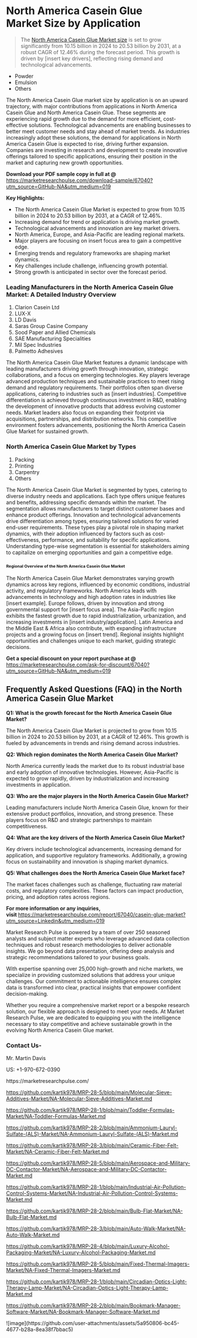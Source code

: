 <h1>North America Casein Glue Market&nbsp;Size by Application</h1><blockquote><p>The <a href="https://marketresearchpulse.com/download-sample/67040?utm_source=GitHub-NA&amp;utm_medium=019">North America Casein Glue Market size</a> is set to grow significantly from 10.15 billion in 2024 to 20.53 billion by 2031, at a robust CAGR of 12.46% during the forecast period. This growth is driven by [insert key drivers], reflecting rising demand and technological advancements.</p></blockquote><ul><li>Powder<li> Emulsion<li> Others</li></ul><p>The North America Casein Glue market size by application is on an upward trajectory, with major contributions from applications in North America Casein Glue and North America Casein Glue. These segments are experiencing rapid growth due to the demand for more efficient, cost-effective solutions. Technological advancements are enabling businesses to better meet customer needs and stay ahead of market trends. As industries increasingly adopt these solutions, the demand for applications in North America Casein Glue is expected to rise, driving further expansion. Companies are investing in research and development to create innovative offerings tailored to specific applications, ensuring their position in the market and capturing new growth opportunities.</p><p><strong>Download your PDF sample copy in full at @ </strong><a href="https://marketresearchpulse.com/download-sample/67040?utm_source=GitHub-NA&amp;utm_medium=019">https://marketresearchpulse.com/download-sample/67040?utm_source=GitHub-NA&amp;utm_medium=019</a></p><p><strong>Key Highlights: </strong></p><ul><li>The North America Casein Glue Market is expected to grow from 10.15 billion in 2024 to 20.53 billion by 2031, at a CAGR of 12.46%.</li><li>Increasing demand for trend or application is driving market growth.</li><li>Technological advancements and innovation are key market drivers.</li><li>North America, Europe, and Asia-Pacific are leading regional markets.</li><li>Major players are focusing on insert focus area to gain a competitive edge.</li><li>Emerging trends and regulatory frameworks are shaping market dynamics.</li><li>Key challenges include challenge, influencing growth potential.</li><li>Strong growth is anticipated in sector over the forecast period.</li></ul><h3>Leading Manufacturers in the North America Casein Glue Market: A Detailed Industry Overview</h3><ol><li>Clarion Casein Ltd</li><li>LUX-X</li><li>LD Davis</li><li>Saras Group Casine Company</li><li>Sood Paper and Allied Chemicals</li><li>SAE Manufacturing Specialities</li><li>Mil Spec Industries</li><li>Palmetto Adhesives</li></ol><div class="flex max-w-full flex-col flex-grow"><div class="min-h-8 text-message flex w-full flex-col items-end gap-2 whitespace-normal break-words [.text-message+&amp;]:mt-5" dir="auto" data-message-author-role="assistant" data-message-id="fd8432e4-4910-450d-b182-61b7bfb0a01f" data-message-model-slug="gpt-4o"><div class="flex w-full flex-col gap-1 empty:hidden first:pt-[3px]"><div class="markdown prose w-full break-words dark:prose-invert light"><p>The North America Casein Glue Market features a dynamic landscape with leading manufacturers driving growth through innovation, strategic collaborations, and a focus on emerging technologies. Key players leverage advanced production techniques and sustainable practices to meet rising demand and regulatory requirements. Their portfolios often span diverse applications, catering to industries such as [insert industries]. Competitive differentiation is achieved through continuous investment in R&amp;D, enabling the development of innovative products that address evolving customer needs. Market leaders also focus on expanding their footprint via acquisitions, partnerships, and distribution networks. This competitive environment fosters advancements, positioning the North America Casein Glue Market for sustained growth.</p></div></div></div></div><h3>North America Casein Glue Market by Types</h3><ol><li>Packing<li> Printing<li> Carpentry<li> Others</li></ol><div class="flex max-w-full flex-col flex-grow"><div class="min-h-8 text-message flex w-full flex-col items-end gap-2 whitespace-normal break-words [.text-message+&amp;]:mt-5" dir="auto" data-message-author-role="assistant" data-message-id="084470be-0bb7-4664-bddf-5156b4f41249" data-message-model-slug="gpt-4o-mini"><div class="flex w-full flex-col gap-1 empty:hidden first:pt-[3px]"><div class="markdown prose w-full break-words dark:prose-invert light"><p>The North America Casein Glue Market is segmented by types, catering to diverse industry needs and applications. Each type offers unique features and benefits, addressing specific demands within the market. The segmentation allows manufacturers to target distinct customer bases and enhance product offerings. Innovation and technological advancements drive differentiation among types, ensuring tailored solutions for varied end-user requirements. These types play a pivotal role in shaping market dynamics, with their adoption influenced by factors such as cost-effectiveness, performance, and suitability for specific applications. Understanding type-wise segmentation is essential for stakeholders aiming to capitalize on emerging opportunities and gain a competitive edge.</p></div></div></div></div><h3><span style="font-size: 11px;">Regional Overview of the North America Casein Glue Market</span></h3><div class="flex max-w-full flex-col flex-grow"><div class="min-h-8 text-message flex w-full flex-col items-end gap-2 whitespace-normal break-words [.text-message+&amp;]:mt-5" dir="auto" data-message-author-role="assistant" data-message-id="e9038762-ce64-4e30-91c9-9bd413514231" data-message-model-slug="gpt-4o-mini"><div class="flex w-full flex-col gap-1 empty:hidden first:pt-[3px]"><div class="markdown prose w-full break-words dark:prose-invert light"><p>The North America Casein Glue Market demonstrates varying growth dynamics across key regions, influenced by economic conditions, industrial activity, and regulatory frameworks. North America leads with advancements in technology and high adoption rates in industries like [insert example]. Europe follows, driven by innovation and strong governmental support for [insert focus area]. The Asia-Pacific region exhibits the fastest growth due to rapid industrialization, urbanization, and increasing investments in [insert industry/application]. Latin America and the Middle East &amp; Africa also contribute, with expanding infrastructure projects and a growing focus on [insert trend]. Regional insights highlight opportunities and challenges unique to each market, guiding strategic decisions.</p></div></div></div></div><p><strong>Get a special discount on your report purchase at @ </strong><a href="https://marketresearchpulse.com/ask-for-discount/67040?utm_source=GitHub-NA&amp;utm_medium=019">https://marketresearchpulse.com/ask-for-discount/67040?utm_source=GitHub-NA&amp;utm_medium=019</a></p><h2>Frequently Asked Questions (FAQ) in the North America Casein Glue Market</h2><p><strong>Q1: What is the growth forecast for the North America Casein Glue Market?</strong></p><p>The North America Casein Glue Market is projected to grow from 10.15 billion in 2024 to 20.53 billion by 2031, at a CAGR of 12.46%. This growth is fueled by advancements in trends and rising demand across industries.</p><p><strong>Q2: Which region dominates the North America Casein Glue Market?</strong></p><p>North America currently leads the market due to its robust industrial base and early adoption of innovative technologies. However, Asia-Pacific is expected to grow rapidly, driven by industrialization and increasing investments in application.</p><p><strong>Q3: Who are the major players in the North America Casein Glue Market?</strong></p><p>Leading manufacturers include North America Casein Glue, known for their extensive product portfolios, innovation, and strong presence. These players focus on R&amp;D and strategic partnerships to maintain competitiveness.</p><p><strong>Q4: What are the key drivers of the North America Casein Glue Market?</strong></p><p>Key drivers include technological advancements, increasing demand for application, and supportive regulatory frameworks. Additionally, a growing focus on sustainability and innovation is shaping market dynamics.</p><p><strong>Q5: What challenges does the North America Casein Glue Market face?</strong></p><p>The market faces challenges such as challenge, fluctuating raw material costs, and regulatory complexities. These factors can impact production, pricing, and adoption rates across regions.</p><p><strong>For more information or any inquiries, visit&nbsp;</strong><a href="https://marketresearchpulse.com/report/67040/casein-glue-market?utm_source=Linkedin&utm_medium=019">https://marketresearchpulse.com/report/67040/casein-glue-market?utm_source=Linkedin&utm_medium=019</a></p><p>Market Research Pulse is powered by a team of over 250 seasoned analysts and subject matter experts who leverage advanced data collection techniques and robust research methodologies to deliver actionable insights. We go beyond data presentation, offering deep analysis and strategic recommendations tailored to your business goals.</p><p>With expertise spanning over 25,000 high-growth and niche markets, we specialize in providing customized solutions that address your unique challenges. Our commitment to actionable intelligence ensures complex data is transformed into clear, practical insights that empower confident decision-making.</p><p>Whether you require a comprehensive market report or a bespoke research solution, our flexible approach is designed to meet your needs. At Market Research Pulse, we are dedicated to equipping you with the intelligence necessary to stay competitive and achieve sustainable growth in the evolving North America Casein Glue market.</p><h3><strong>Contact Us-</strong></h3><p>Mr. Martin Davis</p><p>US: +1-970-672-0390</p><p>https://marketresearchpulse.com/</p><p><a href="https://github.com/kartik978/MRP-28-5/blob/main/Molecular-Sieve-Additives-Market/NA-Molecular-Sieve-Additives-Market.md">https://github.com/kartik978/MRP-28-5/blob/main/Molecular-Sieve-Additives-Market/NA-Molecular-Sieve-Additives-Market.md</a></p><p><a href="https://github.com/kartik978/MRP-28-1/blob/main/Toddler-Formulas-Market/NA-Toddler-Formulas-Market.md">https://github.com/kartik978/MRP-28-1/blob/main/Toddler-Formulas-Market/NA-Toddler-Formulas-Market.md</a></p><p><a href="https://github.com/kartik978/MRP-28-2/blob/main/Ammonium-Lauryl-Sulfate-(ALS)-Market/NA-Ammonium-Lauryl-Sulfate-(ALS)-Market.md">https://github.com/kartik978/MRP-28-2/blob/main/Ammonium-Lauryl-Sulfate-(ALS)-Market/NA-Ammonium-Lauryl-Sulfate-(ALS)-Market.md</a></p><p><a href="https://github.com/kartik978/MRP-28-3/blob/main/Ceramic-Fiber-Felt-Market/NA-Ceramic-Fiber-Felt-Market.md">https://github.com/kartik978/MRP-28-3/blob/main/Ceramic-Fiber-Felt-Market/NA-Ceramic-Fiber-Felt-Market.md</a></p><p><a href="https://github.com/kartik978/MRP-28-5/blob/main/Aerospace-and-Military-DC-Contactor-Market/NA-Aerospace-and-Military-DC-Contactor-Market.md">https://github.com/kartik978/MRP-28-5/blob/main/Aerospace-and-Military-DC-Contactor-Market/NA-Aerospace-and-Military-DC-Contactor-Market.md</a></p><p><a href="https://github.com/kartik978/MRP-28-1/blob/main/Industrial-Air-Pollution-Control-Systems-Market/NA-Industrial-Air-Pollution-Control-Systems-Market.md">https://github.com/kartik978/MRP-28-1/blob/main/Industrial-Air-Pollution-Control-Systems-Market/NA-Industrial-Air-Pollution-Control-Systems-Market.md</a></p><p><a href="https://github.com/kartik978/MRP-28-2/blob/main/Bulb-Flat-Market/NA-Bulb-Flat-Market.md">https://github.com/kartik978/MRP-28-2/blob/main/Bulb-Flat-Market/NA-Bulb-Flat-Market.md</a></p><p><a href="https://github.com/kartik978/MRP-28-3/blob/main/Auto-Walk-Market/NA-Auto-Walk-Market.md">https://github.com/kartik978/MRP-28-3/blob/main/Auto-Walk-Market/NA-Auto-Walk-Market.md</a></p><p><a href="https://github.com/kartik978/MRP-28-4/blob/main/Luxury-Alcohol-Packaging-Market/NA-Luxury-Alcohol-Packaging-Market.md">https://github.com/kartik978/MRP-28-4/blob/main/Luxury-Alcohol-Packaging-Market/NA-Luxury-Alcohol-Packaging-Market.md</a></p><p><a href="https://github.com/kartik978/MRP-28-5/blob/main/Fixed-Thermal-Imagers-Market/NA-Fixed-Thermal-Imagers-Market.md">https://github.com/kartik978/MRP-28-5/blob/main/Fixed-Thermal-Imagers-Market/NA-Fixed-Thermal-Imagers-Market.md</a></p><p><a href="https://github.com/kartik978/MRP-28-1/blob/main/Circadian-Optics-Light-Therapy-Lamp-Market/NA-Circadian-Optics-Light-Therapy-Lamp-Market.md">https://github.com/kartik978/MRP-28-1/blob/main/Circadian-Optics-Light-Therapy-Lamp-Market/NA-Circadian-Optics-Light-Therapy-Lamp-Market.md</a></p><p><a href="https://github.com/kartik978/MRP-28-2/blob/main/Bookmark-Manager-Software-Market/NA-Bookmark-Manager-Software-Market.md">https://github.com/kartik978/MRP-28-2/blob/main/Bookmark-Manager-Software-Market/NA-Bookmark-Manager-Software-Market.md</a></p>
![image](https://github.com/user-attachments/assets/5a950806-bc45-4677-b28a-8ea38f7bbac5)
